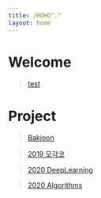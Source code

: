 ```yaml
---
title: /HOHO^.^
layout: home
---
```


# Welcome


>  [test](https://dobiisfree.github.io/post/test)


# Project

>  [Bakjoon](https://dobiisfree.github.io/Bakjoon/Main)  

>  [2019 모각코](https://dobiisfree.github.io/2019)  

>  [2020 DeepLearning](https://dobiisfree.github.io/DeepLearning/Main)
    
>  [2020 Algorithms](https://dobiisfree.github.io/Algorithms/Main)


